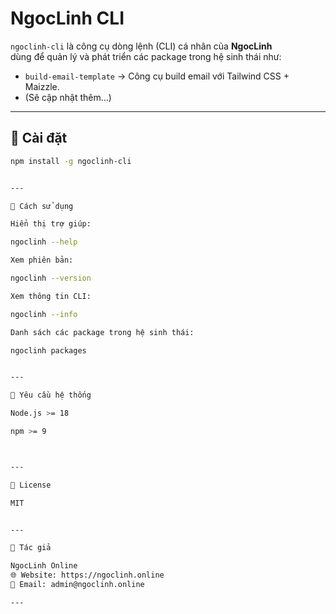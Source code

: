 # NgocLinh CLI

`ngoclinh-cli` là công cụ dòng lệnh (CLI) cá nhân của **NgocLinh**  
dùng để quản lý và phát triển các package trong hệ sinh thái như:

- `build-email-template` → Công cụ build email với Tailwind CSS + Maizzle.  
- (Sẽ cập nhật thêm…)

---

## 🚀 Cài đặt

```bash
npm install -g ngoclinh-cli


---

📖 Cách sử dụng

Hiển thị trợ giúp:

ngoclinh --help

Xem phiên bản:

ngoclinh --version

Xem thông tin CLI:

ngoclinh --info

Danh sách các package trong hệ sinh thái:

ngoclinh packages


---

📝 Yêu cầu hệ thống

Node.js >= 18

npm >= 9



---

📄 License

MIT


---

👤 Tác giả

NgocLinh Online
🌐 Website: https://ngoclinh.online
📧 Email: admin@ngoclinh.online

---
